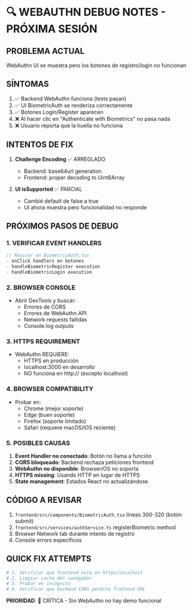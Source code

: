 # 🔍 WEBAUTHN DEBUG NOTES - PRÓXIMA SESIÓN

## PROBLEMA ACTUAL
WebAuthn UI se muestra pero los botones de registro/login no funcionan

## SÍNTOMAS
1. ✅ Backend WebAuthn funciona (tests pasan)
2. ✅ UI BiometricAuth se renderiza correctamente
3. ✅ Botones Login/Register aparecen
4. ❌ Al hacer clic en "Authenticate with Biometrics" no pasa nada
5. ❌ Usuario reporta que la huella no funciona

## INTENTOS DE FIX
1. **Challenge Encoding** ✅ ARREGLADO
   - Backend: base64url generation
   - Frontend: proper decoding to Uint8Array
   
2. **UI isSupported** ✅ PARCIAL
   - Cambié default de false a true
   - UI ahora muestra pero funcionalidad no responde

## PRÓXIMOS PASOS DE DEBUG

### 1. VERIFICAR EVENT HANDLERS
```typescript
// Revisar en BiometricAuth.tsx
- onClick handlers en botones
- handleBiometricRegister execution
- handleBiometricLogin execution
```

### 2. BROWSER CONSOLE
- Abrir DevTools y buscar:
  - Errores de CORS
  - Errores de WebAuthn API
  - Network requests fallidas
  - Console.log outputs

### 3. HTTPS REQUIREMENT
- WebAuthn REQUIERE:
  - HTTPS en producción
  - localhost:3000 en desarrollo
  - NO funciona en http:// (excepto localhost)

### 4. BROWSER COMPATIBILITY
- Probar en:
  - Chrome (mejor soporte)
  - Edge (buen soporte)
  - Firefox (soporte limitado)
  - Safari (requiere macOS/iOS reciente)

### 5. POSIBLES CAUSAS
1. **Event Handler no conectado**: Botón no llama a función
2. **CORS bloqueado**: Backend rechaza peticiones frontend
3. **WebAuthn no disponible**: Browser/OS no soporta
4. **HTTPS missing**: Usando HTTP en lugar de HTTPS
5. **State management**: Estados React no actualizándose

## CÓDIGO A REVISAR
1. `frontend/src/components/BiometricAuth.tsx` líneas 300-320 (botón submit)
2. `frontend/src/services/authService.ts` registerBiometric method
3. Browser Network tab durante intento de registro
4. Console errors específicos

## QUICK FIX ATTEMPTS
```bash
# 1. Verificar que frontend está en https/localhost
# 2. Limpiar caché del navegador
# 3. Probar en incógnito
# 4. Verificar que backend CORS permite frontend URL
```

**PRIORIDAD**: 🔴 CRÍTICA - Sin WebAuthn no hay demo funcional
